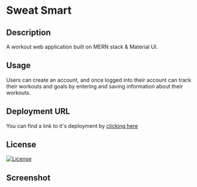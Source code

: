 # Sweat Smart

## Description
A workout web application built on MERN stack & Material UI.

## Usage
Users can create an account, and once logged into their account can track their workouts and goals by entering and saving information about their workouts.

## Deployment URL
You can find a link to it's deployment by [clicking here]()

## License
[![License](https://img.shields.io/badge/License-Apache_2.0-blue.svg)](https://opensource.org/licenses/Apache-2.0)

## Screenshot

